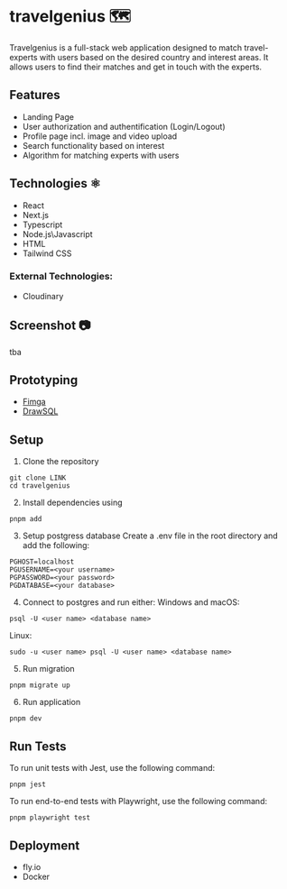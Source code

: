 # travelgenius 🗺️

Travelgenius is a full-stack web application designed to match travel-experts with users based on the desired country and interest areas. It allows users to find their matches and get in touch with the experts.

## Features

- Landing Page
- User authorization and authentification (Login/Logout)
- Profile page incl. image and video upload
- Search functionality based on interest
- Algorithm for matching experts with users

## Technologies ⚛️

- React
- Next.js
- Typescript
- Node.js\Javascript
- HTML
- Tailwind CSS

### External Technologies:

- Cloudinary

## Screenshot 📷

tba

## Prototyping

- [Fimga](https://www.figma.com/design/79B5EEm3syK8xJVof2RdeS/Untitled?node-id=0-1&t=yedTwvahBEsAsF2x-0)
- [DrawSQL](https://drawsql.app/teams/cornasns-team/diagrams/final-projekt)

## Setup

1. Clone the repository

```
git clone LINK
cd travelgenius
```

2. Install dependencies using

```
pnpm add
```

3. Setup postgress database
   Create a .env file in the root directory and add the following:

```
PGHOST=localhost
PGUSERNAME=<your username>
PGPASSWORD=<your password>
PGDATABASE=<your database>
```

4. Connect to postgres and run either:
   Windows and macOS:

```
psql -U <user name> <database name>

```

Linux:

```
sudo -u <user name> psql -U <user name> <database name>

```

5. Run migration

```
pnpm migrate up
```

6. Run application

```
pnpm dev
```

## Run Tests

To run unit tests with Jest, use the following command:

```
pnpm jest
```

To run end-to-end tests with Playwright, use the following command:

```
pnpm playwright test

```

## Deployment

- fly.io
- Docker
